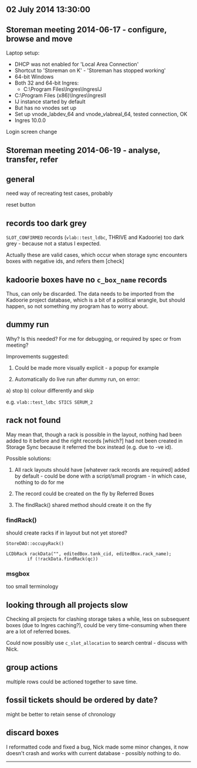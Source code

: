 ## 02 July 2014 13:30:00

## Storeman meeting 2014-06-17 - configure, browse and move

Laptop setup:
* DHCP was not enabled for 'Local Area Connection'
* Shortcut to 'Storeman on K' - 'Storeman has stopped working'
* 64-bit Windows
* Both 32 and 64-bit Ingres:
    * C:\Program Files\Ingres\IngresIJ
* C:\Program Files (x86)\Ingres\IngresII
* IJ instance started by default
* But has no vnodes set up
* Set up vnode_labdev_64 and vnode_vlabreal_64, tested connection, OK
* Ingres 10.0.0 

Login screen change

## Storeman meeting 2014-06-19 - analyse, transfer, refer

## general

need way of recreating test cases, probably

reset button

## records too dark grey

`SLOT_CONFIRMED` records (`vlab::test_ldbc`, THRIVE and Kadoorie) too dark grey - because not a status I expected.

Actually these are valid cases, which occur when storage sync encounters boxes with negative ids, and refers them [check]

## kadoorie boxes have no `c_box_name` records

Thus, can only be discarded. The data needs to be imported from the Kadoorie project database, which is a bit of a political wrangle, but should happen, so not something my program has to worry about.

## dummy run

Why? Is this needed? For me for debugging, or required by spec or from meeting?

Improvements suggested:

1) Could be made more visually explicit - a popup for example

2) Automatically do live run after dummy run, on error:

  a) stop
  b) colour differently and skip

e.g. `vlab::test_ldbc STICS SERUM_2`

## rack not found

May mean that, though a rack is possible in the layout, nothing had been added to it before and the right records 
[which?]
had not been created in Storage Sync because it referred the box instead (e.g. due to -ve id).

Possible solutions:

1) All rack layouts should have [whatever rack records are required] added by default - could be done with a script/small program - in which case, nothing to do for me

2) The record could be created on the fly by Referred Boxes

3) The findRack() shared method should create it on the fly

### findRack()

should create racks if in layout but not yet stored?

    StoreDAO::occupyRack()

    LCDbRack rackData("", editedBox.tank_cid, editedBox.rack_name);
            if (!rackData.findRack(qc)) 

### msgbox 

too small
terminology

## looking through all projects slow

Checking all projects for clashing storage takes a while, less on subsequent boxes (due to Ingres caching?), could be very time-consuming when there are a lot of referred boxes. 

Could now possibly use `c_slot_allocation` to search central - discuss with Nick.

## group actions

multiple rows could be actioned together to save time.

## fossil tickets should be ordered by date?

might be better to retain sense of chronology

## discard boxes

I reformatted code and fixed a bug, Nick made some minor changes, it now doesn't crash and works with current database - possibly nothing to do.

---

